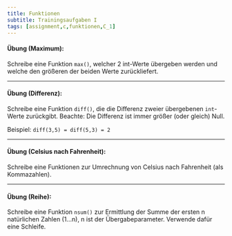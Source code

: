 ```yaml
---
title: Funktionen
subtitle: Trainingsaufgaben I
tags: [assignment,c,funktionen,C_1]
---
```


#### **Übung (Maximum):**

Schreibe eine Funktion `max()`, welcher 2 int-Werte übergeben werden und welche den größeren der beiden Werte zurückliefert.

---

#### **Übung (Differenz):**

Schreibe eine Funktion `diff()`, die die Differenz zweier übergebenen `int`-Werte zurückgibt.
Beachte: Die Differenz ist immer größer (oder gleich) Null.

Beispiel:
`diff(3,5) = diff(5,3) = 2`

---

#### **Übung (Celsius nach Fahrenheit):**

Schreibe eine Funktionen zur Umrechnung von Celsius nach Fahrenheit (als Kommazahlen).

---

#### **Übung (Reihe):**

Schreibe eine Funktion `nsum()` zur Ermittlung der Summe der ersten n natürlichen Zahlen (1...n), n ist der Übergabeparameter. Verwende dafür eine Schleife.


